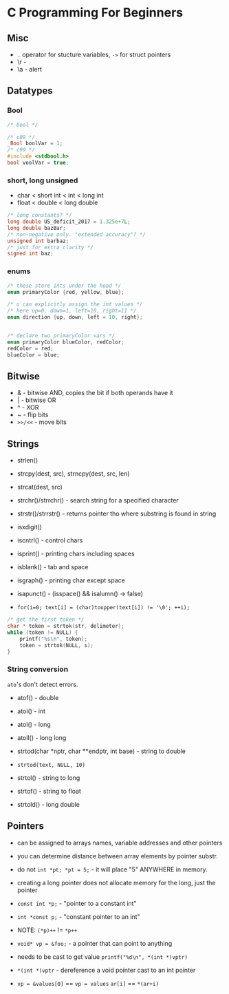 # C Programming For Beginners

## Misc

* `.` operator for stucture variables, `->` for struct pointers 
* \r -
* \a - alert

## Datatypes

### Bool

```c
/* bool */

/* c89 */
_Bool boolVar = 1;
/* c99 */
#include <stdbool.h>
bool voolVar = true;
```

### short, long unsigned

* char < short int < int < long int
* float < double < long double

```c
/* long constants? */
long double US_deficit_2017 = 1.325e+7L;
long double bazBar;
/* non-negative only. "extended accuracy"? */
unsigned int barbaz;
/* just for extra clarity */
signed int baz;
```

### enums

```c
/* these store ints under the hood */
enum primaryColor {red, yellow, blue};

/* u can explicitly assign the int values */
/* here up=0, down=1, left=10, right=11 */
enum direction {up, down, left = 10, right};


/* declare two primaryColor vars */
enum primaryColor blueColor, redColor;
redColor = red;
blueColor = blue;
```

## Bitwise

* & - bitwise AND, copies the bit if both operands have it
* | - bitwise OR
* ^ - XOR
* ~ - flip bits
* `>>/<<`  - move bits

## Strings

* strlen()
* strcpy(dest, src), strncpy(dest, src, len)
* strcat(dest, src)

* strchr()/strrchr() - search string for a specified character
* strstr()/strrstr() - returns pointer tho where substring is found in string
* isxdigit()
* iscntrl() - control chars
* isprint() - printing chars including spaces
* isblank() - tab and space
* isgraph() - printing char except space
* isapunct() - (isspace() && isalumn() -> false)
* `for(i=0; text[i] = (char)toupper(text[i]) != '\0'; ++i);`

```c
/* get the first token */
char * token = strtok(str, delimeter);
while (token != NULL) {
    printf("%s\n", token);
    token = strtok(NULL, s);
}

```

### String conversion

`ato`'s don't detect errors.

* atof() - double
* atoi() - int
* atol() - long
* atoll() - long long

* strtod(char *nptr, char **endptr, int base) - string to double
* `strtod(text, NULL, 10)`
* strtol() - string to long
* strtof() - string to float
* strtold() - long double

## Pointers

* can be assigned to arrays names, variable addresses and other pointers
* you can determine distance between array elements by pointer substr.

* do not `int *pt; *pt = 5;` - it will place "5" ANYWHERE in memory.
* creating a long pointer does not allocate memory for the long, just the 
  pointer
* `const int *p;` - "pointer to a constant int" 
* `int *const p;` - "constant pointer to an int"
* NOTE: `(*p)++` != `*p++`

* `void* vp = &foo;` - a pointer that can point to anything
* needs to be cast to get value `printf("%d\n", *(int *)vptr)`
* `*(int *)vptr` - dereference a void pointer cast to an int pointer
* `vp = &values[0]` == `vp = values` 
  `ar[i]` == `*(ar+i)`
